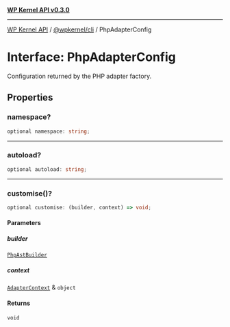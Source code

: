[**WP Kernel API v0.3.0**](../../../README.md)

---

[WP Kernel API](../../../README.md) / [@wpkernel/cli](../README.md) / PhpAdapterConfig

# Interface: PhpAdapterConfig

Configuration returned by the PHP adapter factory.

## Properties

### namespace?

```ts
optional namespace: string;
```

---

### autoload?

```ts
optional autoload: string;
```

---

### customise()?

```ts
optional customise: (builder, context) => void;
```

#### Parameters

##### builder

[`PhpAstBuilder`](PhpAstBuilder.md)

##### context

[`AdapterContext`](AdapterContext.md) & `object`

#### Returns

`void`
